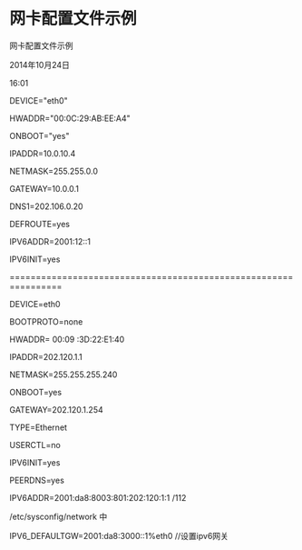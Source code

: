 # 网卡配置文件示例

网卡配置文件示例

2014年10月24日

16:01

DEVICE="eth0"

HWADDR="00:0C:29:AB:EE:A4"

ONBOOT="yes"

IPADDR=10.0.10.4

NETMASK=255.255.0.0

GATEWAY=10.0.0.1

DNS1=202.106.0.20

DEFROUTE=yes

IPV6ADDR=2001:12::1

IPV6INIT=yes

================================================================

DEVICE=eth0

BOOTPROTO=none

HWADDR= 00:09 :3D:22:E1:40

IPADDR=202.120.1.1

NETMASK=255.255.255.240

ONBOOT=yes

GATEWAY=202.120.1.254

TYPE=Ethernet

USERCTL=no

IPV6INIT=yes

PEERDNS=yes

IPV6ADDR=2001:da8:8003:801:202:120:1:1 /112

/etc/sysconfig/network 中

IPV6_DEFAULTGW=2001:da8:3000::1%eth0 //设置ipv6网关